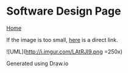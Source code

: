 # Software Design Page

[Home](README.md)

If the image is too small, [here](http://i.imgur.com/LAtRJI9.png) is a direct link.   

![UML](http://i.imgur.com/LAtRJI9.png =250x)

Generated using Draw.io
